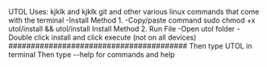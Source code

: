 UTOL
  Uses: kjklk and kjklk git and other various linux commands that come with the terminal
-Install Method 1.
  -Copy/paste command
sudo chmod +x utol/install && utol/install
  Install Method 2.
Run File
  -Open utol folder
-Double click install and click execute (not on all devices)
  ########################################
Then type UTOL in terminal
  Then type --help for commands and help
